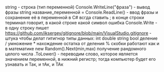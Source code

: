 string - строка (тип переменной)
Console.WriteLine("фраза") - вывод фразы
string название_переменной = Console.ReadLine() - ввод фразы и сохранение её в переменной
в С# всгда ставить ; в конце строки
терминал говорит, в какой строке какой символ ошибка
Console.Write - в одну строку пишет
https://github.com/iksergey/gitignore/blob/main/VisualStudio.gitignore - штука чтобы делат гитигнор
типы данных: int double string bool
деление /
умножение *
нахождение остатка от деления %
скобки работают как и в математике
new Random().Next(min,max) получение рандомного целого числа
.ToLower() - переводим слово, которое является значением переменной, в нижний регистр; тогда компьютер будет его узнавать и Так, и тАк, и ТАк 
